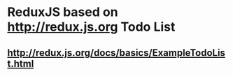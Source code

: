 # ReduxJS based on http://redux.js.org Todo List
## http://redux.js.org/docs/basics/ExampleTodoList.html

